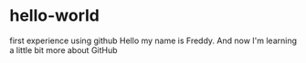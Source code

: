 # hello-world
first experience using github
Hello my name is Freddy. And now I'm learning a little bit more about GitHub
